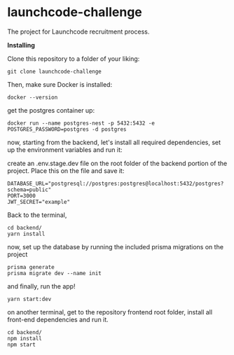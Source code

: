 # launchcode-challenge
The project for Launchcode recruitment process.

**Installing**

Clone this repository to a folder of your liking:

```
git clone launchcode-challenge
```

Then, make sure Docker is installed:

```
docker --version
```

get the postgres container up:
```
docker run --name postgres-nest -p 5432:5432 -e POSTGRES_PASSWORD=postgres -d postgres 
```
now, starting from the backend, let's install all required dependencies, set up the environment variables and run it:

create an .env.stage.dev file on the root folder of the backend portion of the project.
Place this on the file and save it:

```
DATABASE_URL="postgresql://postgres:postgres@localhost:5432/postgres?schema=public"
PORT=3000
JWT_SECRET="example"
```
Back to the terminal,

```
cd backend/
yarn install
```
now, set up the database by running the included prisma migrations on the project
``` 
prisma generate
prisma migrate dev --name init
``` 
and finally, run the app!

```
yarn start:dev
```
on another terminal, get to the repository frontend root folder, install all front-end dependencies and run it.
```
cd backend/
npm install
npm start
```


